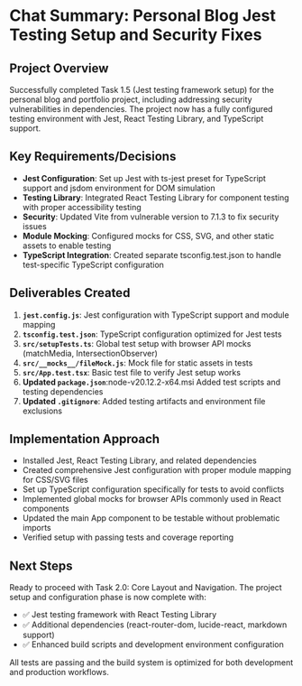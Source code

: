 # Chat Summary: Personal Blog Jest Testing Setup and Security Fixes

## Project Overview
Successfully completed Task 1.5 (Jest testing framework setup) for the personal blog and portfolio project, including addressing security vulnerabilities in dependencies. The project now has a fully configured testing environment with Jest, React Testing Library, and TypeScript support.

## Key Requirements/Decisions
- **Jest Configuration**: Set up Jest with ts-jest preset for TypeScript support and jsdom environment for DOM simulation
- **Testing Library**: Integrated React Testing Library for component testing with proper accessibility testing
- **Security**: Updated Vite from vulnerable version to 7.1.3 to fix security issues
- **Module Mocking**: Configured mocks for CSS, SVG, and other static assets to enable testing
- **TypeScript Integration**: Created separate tsconfig.test.json to handle test-specific TypeScript configuration

## Deliverables Created
1. **`jest.config.js`**: Jest configuration with TypeScript support and module mapping
2. **`tsconfig.test.json`**: TypeScript configuration optimized for Jest tests
3. **`src/setupTests.ts`**: Global test setup with browser API mocks (matchMedia, IntersectionObserver)
4. **`src/__mocks__/fileMock.js`**: Mock file for static assets in tests
5. **`src/App.test.tsx`**: Basic test file to verify Jest setup works
6. **Updated `package.json`**:node-v20.12.2-x64.msi Added test scripts and testing dependencies
7. **Updated `.gitignore`**: Added testing artifacts and environment file exclusions

## Implementation Approach
- Installed Jest, React Testing Library, and related dependencies
- Created comprehensive Jest configuration with proper module mapping for CSS/SVG files
- Set up TypeScript configuration specifically for tests to avoid conflicts
- Implemented global mocks for browser APIs commonly used in React components
- Updated the main App component to be testable without problematic imports
- Verified setup with passing tests and coverage reporting

## Next Steps
Ready to proceed with Task 2.0: Core Layout and Navigation. The project setup and configuration phase is now complete with:
- ✅ Jest testing framework with React Testing Library
- ✅ Additional dependencies (react-router-dom, lucide-react, markdown support)
- ✅ Enhanced build scripts and development environment configuration

All tests are passing and the build system is optimized for both development and production workflows.
